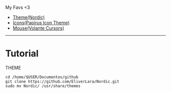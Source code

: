 My Favs <3
- [Theme(Nordic)](https://github.com/EliverLara/Nordic)
- [Icons(Papirus Icon Theme)](https://archlinux.org/packages/community/any/papirus-icon-theme/)
- [Mouse(Volante Cursors)](https://github.com/varlesh/volantes-cursors)

---
# Tutorial
THEME
```
cd /home/$USER/Documentos/github
git clone https://github.com/EliverLara/Nordic.git
sudo mv Nordic/ /usr/share/themes
``` 
